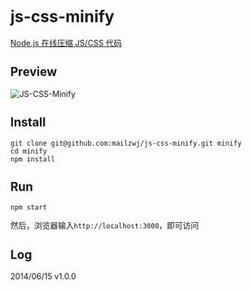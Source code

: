 js-css-minify
=============

[Node.js 在线压缩 JS/CSS 代码](http://minify.coding.io/)

## Preview

![JS-CSS-Minify](http://www.seejs.com/wp-content/uploads/2014/06/js-css-minify.jpg "JS-CSS-Minify")

## Install

```
git clone git@github.com:mailzwj/js-css-minify.git minify
cd minify
npm install
```

## Run

```
npm start
```
然后，浏览器输入`http://localhost:3000`，即可访问

## Log

2014/06/15 v1.0.0
